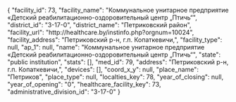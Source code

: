 {
    "facility_id": 73,
    "facility_name": "Коммунальное унитарное предприятие «Детский реабилитационно-оздоровительный центр „Птичь“",
    "district_id": "3-17-0",
    "district_name": "Петриковский район",
    "facility_url": "http:\/\/healthcare.by\/instinfo.php?orgnum=10024",
    "facility_address": "Петриковский р-н, г.п. Копаткевичи,",
    "facility_type": null,
    "ap_1": null,
    "name": "Коммунальное унитарное предприятие «Детский реабилитационно-оздоровительный центр „Птичь“",
    "state": "public institution",
    "stats": [],
    "med_id": 79,
    "address": "Петриковский р-н, г.п. Копаткевичи,",
    "devices": [],
    "coord_x_y": null,
    "place_name": "Петриков",
    "place_type": null,
    "localties_key": 78,
    "year_of_closing": null,
    "year_of_opening": "0",
    "healthcare_facility_key": 73,
    "administrative_division_id": "3-17-0"
}